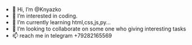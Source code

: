 - 👋 Hi, I’m @Knyazko
- 👀 I’m interested in coding.  
- 🌱 I’m currently learning html,css,js,py...
- 💞️ I’m looking to collaborate on some one who giving interesting tasks  
- 📫 reach me in telegram +79282165569 
<!---
Knyazko/Knyazko is a ✨ special ✨ repository because its `README.md` (this file) appears on your GitHub profile.
You can click the Preview link to take a look at your changes.
--->
